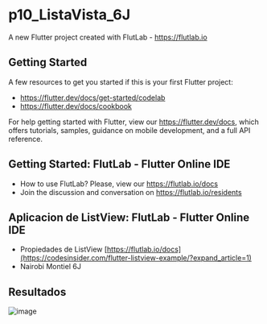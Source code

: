 # p10_ListaVista_6J

A new Flutter project created with FlutLab - https://flutlab.io

## Getting Started

A few resources to get you started if this is your first Flutter project:

- https://flutter.dev/docs/get-started/codelab
- https://flutter.dev/docs/cookbook

For help getting started with Flutter, view our
https://flutter.dev/docs, which offers tutorials,
samples, guidance on mobile development, and a full API reference.

## Getting Started: FlutLab - Flutter Online IDE

- How to use FlutLab? Please, view our https://flutlab.io/docs
- Join the discussion and conversation on https://flutlab.io/residents

## Aplicacion de ListView: FlutLab - Flutter Online IDE

- Propiedades de ListView [https://flutlab.io/docs](https://codesinsider.com/flutter-listview-example/?expand_article=1)
- Nairobi Montiel 6J

## Resultados
![image](https://github.com/nkmserrano/p10-ListaCard-6J/assets/143548150/dde71fbb-4643-4218-b854-c2430a601e12)
